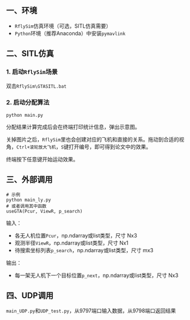 ## 一、环境
* `RflySim`仿真环境（可选，SITL仿真需要）
* `Python`环境（推荐Anaconda）中安装`pymavlink`


## 二、SITL仿真
### 1. 启动`RflySim`场景
双击`RflySim\GTASITL.bat`

### 2. 启动分配算法
```
python main.py
```
分配结果计算完成后会在终端打印统计信息，弹出示意图。

关掉图片之后，`RflySim`里也会创建对应的飞机和直接的关系。拖动到合适的视角，`Ctrl+滚轮放大飞机`，`S`键打开编号，即可得到论文中的效果。

终端按下任意键开始运动效果。


## 三、外部调用
```
# 示例
python main_ly.py
# 或者调用其中函数
useGTA(Pcur, ViewR, p_search)
```
输入：
* 各无人机位置`Pcur`，np.ndarray或list类型，尺寸 Nx3
* 观测半径`ViewR`，np.ndarray或list类型，尺寸 Nx1
* 待搜索坐标列表`p_search`，np.ndarray或list类型，尺寸 mx3

输出：
* 每一架无人机下一个目标位置`p_next`，np.ndarray或list类型，尺寸 Nx3


## 四、UDP调用
`main_UDP.py`和`UDP_test.py`，从9797端口输入数据，从9798端口返回结果
